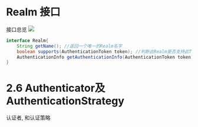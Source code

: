 # Realm 接口

接口总览
![](./Realm.png)

```java
interface Realm{
    String getName(); //返回一个唯一的Realm名字
    boolean supports(AuthenticationToken token); //判断此Realm是否支持此Token
    AuthenticationInfo getAuthenticationInfo(AuthenticationToken token) throws AuthenticationException;  //根据Token获取认证信息
}
```

# 2.6  Authenticator及AuthenticationStrategy

认证者, 和认证策略
